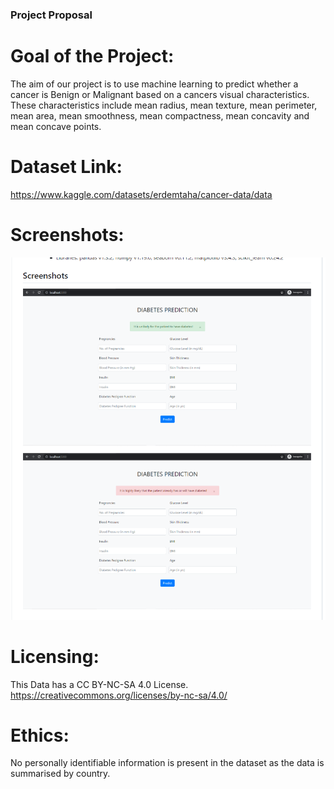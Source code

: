 ### Project Proposal

# Goal of the Project:
The aim of our project is to use machine learning to predict whether a cancer is Benign or Malignant based on a cancers visual characteristics. These characteristics include mean radius, mean texture, mean perimeter, mean area, mean smoothness, mean compactness, mean concavity and mean concave points.
# Dataset Link: 
https://www.kaggle.com/datasets/erdemtaha/cancer-data/data

# Screenshots:
![image](https://github.com/lhenry97/Group_1-Project_4/blob/main/Image.png)

# Licensing:
This Data has a CC BY-NC-SA 4.0 License. 
https://creativecommons.org/licenses/by-nc-sa/4.0/
# Ethics:
No personally identifiable information is present in the dataset as the data is summarised by country.

